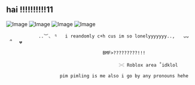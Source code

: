 ## hai !!!!!!!!!!11

<img src="https://media.discordapp.net/attachments/1374134682261913731/1397316080472690728/Screenshot_2025-07-22_3.31.40_PM.png?ex=68814782&amp;is=687ff602&amp;hm=b988f3afa6a5c56c688420d018e85228f6e4f55455763640db80e940cd98c56d&amp;=&amp;format=webp&amp;quality=lossless&amp;width=265&amp;height=353" alt="Image"/> <img src="https://media.discordapp.net/attachments/1374134682261913731/1397316080472690728/Screenshot_2025-07-22_3.31.40_PM.png?ex=68814782&amp;is=687ff602&amp;hm=b988f3afa6a5c56c688420d018e85228f6e4f55455763640db80e940cd98c56d&amp;=&amp;format=webp&amp;quality=lossless&amp;width=265&amp;height=353" alt="Image"/> <img src="https://media.discordapp.net/attachments/1374134682261913731/1397316080472690728/Screenshot_2025-07-22_3.31.40_PM.png?ex=68814782&amp;is=687ff602&amp;hm=b988f3afa6a5c56c688420d018e85228f6e4f55455763640db80e940cd98c56d&amp;=&amp;format=webp&amp;quality=lossless&amp;width=265&amp;height=353" alt="Image"/> <img src="https://media.discordapp.net/attachments/1374134682261913731/1397316080472690728/Screenshot_2025-07-22_3.31.40_PM.png?ex=68814782&amp;is=687ff602&amp;hm=b988f3afa6a5c56c688420d018e85228f6e4f55455763640db80e940cd98c56d&amp;=&amp;format=webp&amp;quality=lossless&amp;width=265&amp;height=353" alt="Image"/>




            

                ..︶◟ ⺀　 i reandomly c+h cus im so lonelyyyyyyy..,  ⠀ᴗᴗ　⠀՞ 　💔 

                                        BMF>?????????!!!

                                              𓏵 Roblox area ˚idklol

                        pim pimling is me also i go by any pronouns hehe
